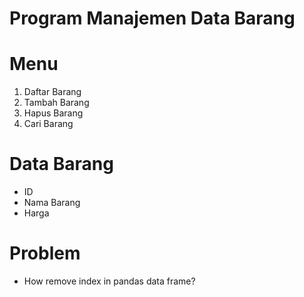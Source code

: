 # Program Manajemen Data Barang

# Menu
1. Daftar Barang
2. Tambah Barang
3. Hapus Barang
4. Cari Barang

# Data Barang
- ID
- Nama Barang
- Harga

# Problem
- How remove index in pandas data frame?